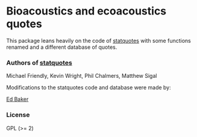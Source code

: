 # Bioacoustics and ecoacoustics quotes

This package leans heavily on the code of [statquotes](https://CRAN.R-project.org/package=statquotes) with some functions renamed and a different database of quotes.

### Authors of [statquotes](https://CRAN.R-project.org/package=statquotes)

Michael Friendly,
Kevin Wright,
Phil Chalmers,
Matthew Sigal

Modifications to the statquotes code and database were made by:

[Ed Baker](https://ebaker.me.uk)

### License

GPL (>= 2)
